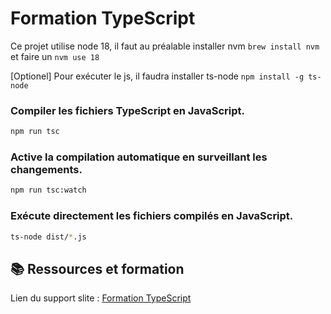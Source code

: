 # Formation TypeScript

Ce projet utilise node 18, il faut au préalable installer nvm `brew install nvm` et faire un `nvm use 18`

[Optionel] Pour exécuter le js, il faudra installer ts-node `npm install -g ts-node `

### Compiler les fichiers TypeScript en JavaScript.
```sh
npm run tsc
```

### Active la compilation automatique en surveillant les changements.
``` sh
npm run tsc:watch
```

### Exécute directement les fichiers compilés en JavaScript.
``` sh
ts-node dist/*.js
```
## 📚 Ressources et formation
Lien du support slite : [Formation TypeScript](https://teamubiq.slite.com/app/docs/y35XXVvLW5MeCy?noteModalId=bruumUDXeOqLMI)